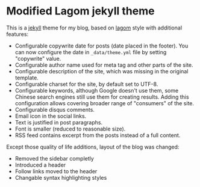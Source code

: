 # Modified Lagom jekyll theme

This is a [jekyll](http://jekyllrb.com/) theme for my blog, based on [lagom](https://github.com/swanson/lagom) style with additional features:

* Configurable copywrite date for posts (date placed in the footer). You can now configure the date in `_data/theme.yml` file by setting "copywrite" value.
* Configurable author name used for meta tag and other parts of the site.
* Configurable description of the site, which was missing in the original template.
* Configurable charset for the site, by default set to UTF-8.
* Configurable keywords, although Google doesn't use them, some Chinese search engines still use them for creating results. Adding this configuration allows covering broader range of "consumers" of the site.
* Configurable disqus comments.
* Email icon in the social links.
* Text is justified in post paragraphs.
* Font is smaller (reduced to reasonable size).
* RSS feed contains excerpt from the posts instead of a full content.

Except those quality of life additions, layout of the blog was changed:

* Removed the sidebar completly
* Introduced a header
* Follow links moved to the header
* Changable syntax highlighting styles
